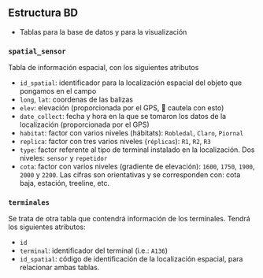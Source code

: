
## Estructura BD

* Tablas para la base de datos y para la visualización 

### `spatial_sensor` 
Tabla de información espacial, con los siguientes atributos

* `id_spatial`: identificador para la localización espacial del objeto que pongamos en el campo 
* `long`, `lat`: coordenas de las balizas
* `elev`: elevación (proporcionada por el GPS, :red_circle: cautela con esto)
* `date_collect`: fecha y hora en la que se tomaron los datos de la localización (proporcionada por el GPS)
* `habitat`: factor con varios niveles (hábitats): `Robledal`, `Claro`, `Piornal`
* `replica`: factor con tres varios niveles (`réplicas`): `R1`, `R2`, `R3`
* `type`: factor referente al tipo de terminal instalado en la localización. Dos niveles: `sensor` y `repetidor` 
* `cota`: factor con varios niveles (gradiente de elevación): `1600`, `1750`, `1900`, `2000` y `2200`. Las cifras son orientativas y se corresponden con: cota baja, estación, treeline, etc. 



### `terminales`
Se trata de otra tabla que contendrá información de los terminales. Tendrá los siguientes atributos: 

* `id`
* `terminal`: identificador del terminal (i.e.: `A136`)
* `id_spatial`: código de identificación de la localización espacial, para relacionar ambas tablas. 






